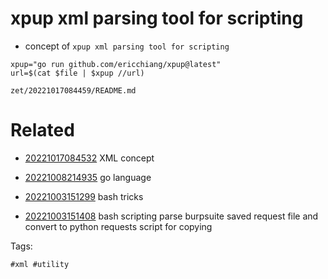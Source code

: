 # xpup xml parsing tool for scripting

- concept of `xpup xml parsing tool for scripting`

```
xpup="go run github.com/ericchiang/xpup@latest"
url=$(cat $file | $xpup //url)
```

` zet/20221017084459/README.md `

# Related

- [20221017084532](/zet/20221017084532/README.md) XML concept

- [20221008214935](/zet/20221008214935/README.md) go language

- [20221003151299](/zet/20221003151299/README.md) bash tricks

- [20221003151408](/zet/20221003151408/README.md) bash scripting parse burpsuite saved request file and convert to python requests script for copying

Tags:

    #xml #utility
